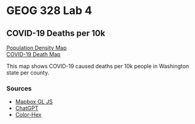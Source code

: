 # **GEOG 328 Lab 4**  
## **COVID-19 Deaths per 10k**

[Population Density Map](https://github.com/sophiastrickland/COVID_map/blob/main/pop_density.html)
<br>
[COVID-19 Death Map](https://github.com/sophiastrickland/COVID_map/blob/main/index.html)

This map shows COVID-19 caused deaths per 10k people in Washington state per county. 

### **Sources**
- [Mapbox GL JS](https://docs.mapbox.com/mapbox-gl-js/guides/)
- [ChatGPT](https://chat.openai.com/)
- [Color-Hex](https://www.color-hex.com/color-palettes/)
